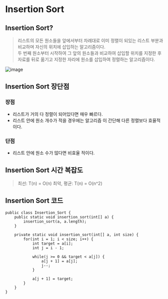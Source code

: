 # Insertion Sort

## Insertion Sort?
> 리스트의 모든 원소들을 앞에서부터 차례대로 이미 정렬이 되있는 리스트 부분과 비교하며 자신의 위치에 삽입하는 알고리즘이다.  
> 두 번째 원소부터 시작하여 그 앞의 원소들과 비교하여 삽입할 위치를 지정한 후 자료를 뒤로 옮기고 지정한 자리에 원소를 삽입하여 정렬하는 알고리즘이다.

![image](https://github.com/oheunchan07/TIL/assets/131967057/718bddac-a79b-43a9-bab8-8d7c447bc9ef)

## Insertion Sort 장단점
### 장점
* 리스트가 거의 다 정렬이 되어있다면 매우 빠르다.
* 리스트 안에 원소 개수가 적을 경우에는 알고리즘 이 간단해 다른 정렬보다 효율적이다.  

### 단점
* 리스트 안에 원소 수가 많다면 비효율 적이다.

## Insertion Sort 시간 복잡도
> 최선: T(n) = O(n)
> 최악, 평균: T(n) = O(n^2)

## Insertion Sort 코드
```
public class Insertion_Sort {
    public static void insertion_sort(int[] a) {
        insertion_sort(a, a.length);
    }

    private static void insertion_sort(int[] a, int size) {		
        for(int i = 1; i < size; i++) {
            int target = a[i];			
            int j = i - 1;

            while(j >= 0 && target < a[j]) {
                a[j + 1] = a[j];
                j--;
            }

            a[j + 1] = target;	
        }
    }
}
```
